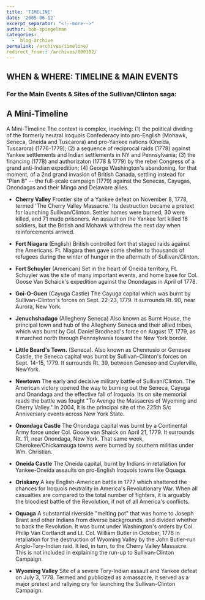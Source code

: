 ```yaml
---
title: 'TIMELINE'
date: '2005-06-12'
excerpt_separator: "<!--more-->"
author: bob-spiegelman
categories:
  -  blog-archive
permalink: /archives/timeline/
redirect_from:: /archives/000102/
---
```


## WHEN & WHERE: TIMELINE & MAIN EVENTS
### For the Main Events & Sites of the Sullivan/Clinton saga:

## A Mini-Timeline
A Mini-Timeline The context is complex, involving: (1) the political dividing of the formerly neutral Iroquois Confederacy into pro-English (Mohawk, Seneca, Oneida and Tuscarora) and pro-Yankee nations (Oneida, Tuscarora) (1776-1779); (2) a sequence of reciprocal raids (1778) against Yankee settlements and Indian settlements in NY and Pennsylvania; (3) the financing (1778) and authorizaton (1778 & 1779) by the rebel Congress of a grand anti-Indian expedition; (4) George Washington's abandoning, for that moment, of a 2nd grand invasion of British Canada, settling instead for "Plan B" -- the full-scale campaign (1779) against the Senecas, Cayugas, Onondagas and their Mingo and Delaware allies.

  - **Cherry Valley** Frontier site of a Yankee defeat on November 8, 1778, termed 'The Cherry Valley Massacre.' Its destruction became a pretext for launching Sullivan/Clinton. Settler homes were burned, 30 were killed, and 71 made prisoners. An assault on the Yankee fort killed 16 soldiers, but the British and Mohawk withdrew the next day when reinforcements arrived.

  - **Fort Niagara** (English) British controlled fort that staged raids against the Americans. Ft. Niagara then gave some shelter to thousands of refugees during the winter of hunger in the aftermath of Sullivan/Clinton.

  - **Fort Schuyler** (American) Set in the heart of Oneida territory, Ft. Schuyler was the site of many important events, and home base for Col. Goose Van Schaick's expedition against the Onondagas in April of 1778.

  - **Goi-O-Guen** (Cayuga Castle) The Cayuga capital which was burnt by Sullivan-Clinton's forces on Sept. 22-23, 1779\. It surrounds Rt. 90, near Aurora, New York.

  - **Jenuchshadago** (Allegheny Seneca) Also known as Burnt House, the principal town and hub of the Allegheny Seneca and their allied tribes, which was burnt by Col. Daniel Brodhead's force on August 17, 1779, as it marched north through Pennsylvania toward the New York border.

  - **Little Beard's Town.** (Seneca). Also known as Chennusio or Genesee Castle, the Seneca capital was burnt by Sullivan-Clinton's forces on Sept. 14-15, 1779\. It surrounds Rt. 39, between Geneseo and Cuylerville, NewYork.

  - **Newtown** The early and decisive military battle of Sullivan/Clinton. The American victory opened the way to burning out the Seneca, Cayuga and Onandaga and the effective fall of Iroquoia. Its on site memorial reads the battle was fought "To Avenge the Massacres of Wyoming and Cherry Valley." In 2004, it is the principal site of the 225th S/c Anniversary events across New York State.

  - **Onondaga Castle** The Onondaga capital was burnt by a Continental Army force under Col. Goose van Shaick on April 21, 1779\. It surrounds Rt. 11, near Onondaga, New York. That same week, Cherokee/Chickamauga towns were burned by southern militias under Wm. Christian.

  - **Oneida Castle** The Oneida capital, burnt by Indians in retaliation for Yankee-Oneida assaults on pro-English Iroquois towns like Oquaga.

  - **Oriskany** A key English-American battle in 1777 which shattered the chances for Iroquois neutrality in America's Revolutionary War. When all casualties are compared to the total number of fighters, it is arguably the bloodiest battle of the Revolution, if not of all America's conflicts.

  - **Oquaga** A substantial riverside "melting pot" that was home to Joseph Brant and other Indians from diverse backgrounds, and divided whether to back the Revolution. It was burnt under Washington's orders by Col. Philip Van Cortlandt and Lt. Col. William Butler in October, 1778 in retaliation for the destruction of Wyoming Valley by the John Butler-run Anglo-Tory-Indian raid. It led, in turn, to the Cherry Valley Massacre. This is not included in explaining the run-up to Sullivan-Clinton Campaign.

  - **Wyoming Valley** Site of a severe Tory-Indian assault and Yankee defeat on July 3, 1778\. Termed and publicized as a massacre, it served as a major pretext and rallying cry for launching the Sullivan-Clinton Campaign.
